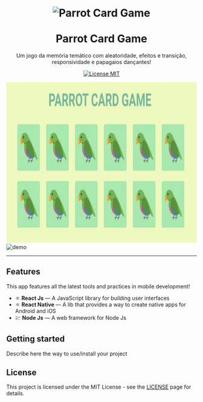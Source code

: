 
<h1 align="center">
<br>
  <img src="https://notion-emojis.s3-us-west-2.amazonaws.com/v0/svg-twitter/1f99c.svg" alt="Parrot Card Game" width="70">
<br>
<br>
Parrot Card Game
</h1>

<p align="center">Um jogo da memória temático com aleatoridade, efeitos e transição, responsividade e papagaios dançantes!</p>

<p align="center">
  <a href="https://opensource.org/licenses/MIT">
    <img src="https://img.shields.io/badge/License-MIT-blue.svg" alt="License MIT">
  </a>
</p>

[//]: # (Add your gifs/images here:)
<div>
  <img src="readme/desktop.JPG" alt="demo" height="425">
  <img src="IMAGE_2_URL" alt="demo" height="425">
</div>

<hr />

## Features
[//]: # (Add the features of your project here:)
This app features all the latest tools and practices in mobile development!

- ⚛️ **React Js** — A JavaScript library for building user interfaces
- ⚛️ **React Native** — A lib that provides a way to create native apps for Android and iOS
- 💹 **Node Js** — A web framework for Node Js

## Getting started

Describe here the way to use/install your project


## License

This project is licensed under the MIT License - see the [LICENSE](https://opensource.org/licenses/MIT) page for details.
